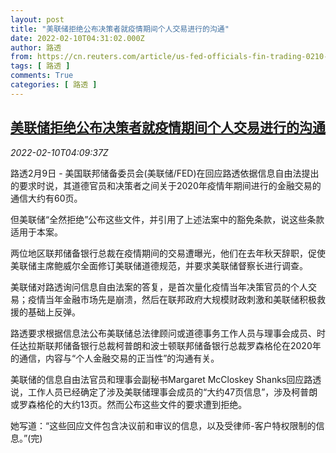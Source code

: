 ```yaml
---
layout: post
title: "美联储拒绝公布决策者就疫情期间个人交易进行的沟通"
date: 2022-02-10T04:31:02.000Z
author: 路透
from: https://cn.reuters.com/article/us-fed-officials-fin-trading-0210-idCNKBS2KF0BO
tags: [ 路透 ]
comments: True
categories: [ 路透 ]
---
```

<!--1644467462000-->
[美联储拒绝公布决策者就疫情期间个人交易进行的沟通](https://cn.reuters.com/article/us-fed-officials-fin-trading-0210-idCNKBS2KF0BO)
------

<div>
<div><i>2022-02-10T04:09:37Z</i></div><p>路透2月9日 - 美国联邦储备委员会(美联储/FED)在回应路透依据信息自由法提出的要求时说，其道德官员和决策者之间关于2020年疫情年期间进行的金融交易的通信大约有60页。</p><p>但美联储“全然拒绝”公布这些文件，并引用了上述法案中的豁免条款，说这些条款适用于本案。</p><p>两位地区联邦储备银行总裁在疫情期间的交易遭曝光，他们在去年秋天辞职，促使美联储主席鲍威尔全面修订美联储道德规范，并要求美联储督察长进行调查。</p><p>美联储对路透询问信息自由法案的答复，是首次量化疫情当年决策官员的个人交易；疫情当年金融市场先是崩溃，然后在联邦政府大规模财政刺激和美联储积极救援的基础上反弹。</p><p>路透要求根据信息法公布美联储总法律顾问或道德事务工作人员与理事会成员、时任达拉斯联邦储备银行总裁柯普朗和波士顿联邦储备银行总裁罗森格伦在2020年的通信，内容与“个人金融交易的正当性”的沟通有关。</p><p>美联储的信息自由法官员和理事会副秘书Margaret McCloskey Shanks回应路透说，工作人员已经确定了涉及美联储理事会成员的“大约47页信息”，涉及柯普朗或罗森格伦的大约13页。然而公布这些文件的要求遭到拒绝。</p><p>她写道：“这些回应文件包含决议前和审议的信息，以及受律师-客户特权限制的信息。”(完)</p>
</div>
